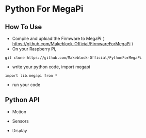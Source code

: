 # Python For MegaPi
## How To Use
 * Compile and upload the Firmware to MegaPi ( https://github.com/Makeblock-Official/FirmwareForMegaPi )
 * On your Raspberry Pi, 
 ```
 git clone https://github.com/Makeblock-Official/PythonForMegaPi
 ```
 * write your python code, import megapi
 ```
 import lib.megapi from *
 ```
 * run your code

## Python API
 * Motion
 
 * Sensors
 
 * Display